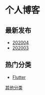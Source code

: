 # 个人博客

## 最新发布
- [202004](https://github.com/aiyayao/blog/blob/master/src/date/202004.md)
- [202003](https://github.com/aiyayao/aiyayao-blog/blob/master/src/202003.md)

## 热门分类
- [Flutter](https://github.com/aiyayao/demo_flutter/wiki)

[其他分类](https://github.com/aiyayao/blog/blob/master/src/tag.md)